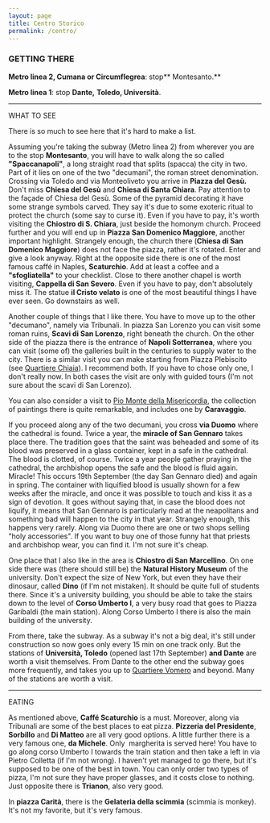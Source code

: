 ```yaml
---
layout: page
title: Centro Storico
permalink: /centro/
---
```

### GETTING THERE


**Metro linea 2, Cumana or Circumflegrea**: stop** Montesanto.** 

**Metro linea 1**: stop **Dante,** **Toledo, Università**.


------------------------------------------------------------------------

WHAT TO SEE


There is so much to see here that it's hard to make a list.

Assuming you're taking the subway (Metro linea 2) from wherever you are
to the stop **Montesanto**, you will have to walk along the so called
**"Spaccanapoli"**, a long straight road that splits (spacca) the city
in two. Part of it lies on one of the two "decumani", the roman street
denomination. Crossing via Toledo and via Monteoliveto you arrive in
**Piazza del Gesù.** Don't miss **Chiesa del Gesù** and **Chiesa di
Santa Chiara**. Pay attention to the façade of Chiesa del Gesù. Some of
the pyramid decorating it have some strange symbols carved. They say
it's due to some exoteric ritual to protect the church (some say to
curse it). Even if you have to pay, it's worth visiting the **Chiostro
di S. Chiara**, just beside the homonym church. Proceed further and you
will end up in **Piazza San Domenico Maggiore**, another important
highlight. Strangely enough, the church there (**Chiesa di San Domenico
Maggiore**) does not face the piazza, rather it's rotated. Enter and
give a look anyway. Right at the opposite side there is one of the most
famous caffé in Naples, **Scaturchio**. Add at least a coffee and a
**"sfogliatella"** to your checklist. Close to there another chapel is
worth visiting, **Cappella di San Severo**. Even if you have to pay,
don't absolutely miss it. The statue **il Cristo velato** is one of the
most beautiful things I have ever seen. Go downstairs as well.


Another couple of things that I like there. You have to move up to the
other "decumano", namely via Tribunali. In piazza San Lorenzo you can
visit some roman ruins, **Scavi di San Lorenzo**, right beneath the
church. On the other side of the piazza there is the entrance of
**Napoli Sotterranea**, where you can visit (some of) the galleries
built in the centuries to supply water to the city. There is a similar
visit you can make starting from Piazza Plebiscito (see [Quartiere
Chiaia]()).
I recommend both. If you have to chose only one, I don't really now. In
both cases the visit are only with guided tours (I'm not sure about the
scavi di San Lorenzo).

You can also consider a visit to [Pio Monte della
Misericordia](http://goo.gl/maps/gl33U), the collection of paintings
there is quite remarkable, and includes one by **Caravaggio**.


If you proceed along any of the two decumani, you cross **via Duomo**
where the cathedral is found. Twice a year, the **miracle of San
Gennaro** takes place there. The tradition goes that the saint was
beheaded and some of its blood was preserved in a glass container, kept
in a safe in the cathedral. The blood is clotted, of course. Twice a
year people gather praying in the cathedral, the archbishop opens the
safe and the blood is fluid again. Miracle! This occurs 19th September
(the day San Gennaro died) and again in spring. The container with
liquified blood is usually shown for a few weeks after the miracle, and
once it was possible to touch and kiss it as a sign of devotion. It goes
without saying that, in case the blood does not liquify, it means that
San Gennaro is particularly mad at the neapolitans and something bad
will happen to the city in that year. Strangely enough, this happens
very rarely. Along via Duomo there are one or two shops selling "holy
accessories". If you want to buy one of those funny hat that priests and
archbishop wear, you can find it. I'm not sure it's cheap.


One place that I also like in the area is **Chiostro di San
Marcellino**. On one side there was (there should still be) the
**Natural History Museum** of the university. Don't expect the size of
New York, but even they have their dinosaur, called **Dino** (if I'm not
mistaken). It should be quite full of students there. Since it's a
university building, you should be able to take the stairs down to the
level of **Corso Umberto I**, a very busy road that goes to Piazza
Garibaldi (the main station). Along Corso Umberto I there is also the
main building of the university.


From there, take the subway. As a subway it's not a big deal, it's still
under construction so now goes only every 15 min on one track only. But
the stations of **Università, Toledo** (opened last 17th September)
**and Dante** are worth a visit themselves. From Dante to the other end
the subway goes more frequently, and takes you up to [Quartiere
Vomero]() and beyond. Many of the stations are worth a visit.

------------------------------------------------------------------------

EATING

As mentioned above, **Caffé Scaturchio** is a must. Moreover, along via
Tribunali are some of the best places to eat pizza. **Pizzeria del
Presidente**, **Sorbillo** and **Di Matteo** are all very good options.
A little further there is a very famous one, **da Michele**. Only
 margherita is served here! You have to go along corso Umberto I towards
the train station and then take a left in via Pietro Colletta (if I'm
not wrong). I haven't yet managed to go there, but it's supposed to be
one of the best in town. You can only order two types of pizza, I'm not
sure they have proper glasses, and it costs close to nothing. Just
opposite there is **Trianon**, also very good.


In **piazza Carità**, there is the **Gelateria della scimmia** (scimmia
is monkey). It's not my favorite, but it's very famous.
